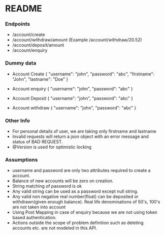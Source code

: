 # README

### Endpoints

* /account/create
* /account/withdraw/amount (Example /account/withdraw/20.52)
* /account/deposit/amount
* /account/enquiry

### Dummy data

* Account Create
{
    "username": "john",
    "password": "abc",
    "firstname": "John",
    "lastname": "Doe"
}

* Account enquiry
{
    "username": "john",
    "password": "abc"
}

* Account Deposit
{
    "username": "john",
    "password": "abc"
}

* Account withdraw
{
    "username": "john",
    "password": "abc"
}


### Other Info

* For personal details of user, we are taking only firstname and lastname
* Invalid requests will return a json object with an error message and status of BAD REQUEST.
* @Version is used for optimistic locking

### Assumptions

* username and password are only two attributes required to create a account.
* Balance of new accounts will be zero on creation.
* String matching of password is ok
* Any valid string can be used as a password except null string.
* Any valid non negative real number(float) can be deposited or withdrawn(given enough balance). Real life denominations of 50's, 100's are not taken into account
* Using Post Mapping in case of enquiry because we are not using token based authentication.
* Actions outside the scope of problem definition such as deleting accounts etc. are not modeled in this API.


